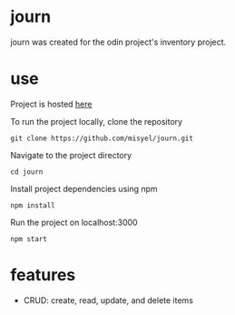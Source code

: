 # journ
journ was created for the odin project's inventory project. 

# use
Project is hosted [here](https://frozen-scrubland-83761.herokuapp.com)

To run the project locally, clone the repository 
```
git clone https://github.com/misyel/journ.git
```
Navigate to the project directory
```
cd journ 
```
Install project dependencies using npm
```
npm install
```
Run the project on localhost:3000
```
npm start
```

# features
* CRUD: create, read, update, and delete items 

